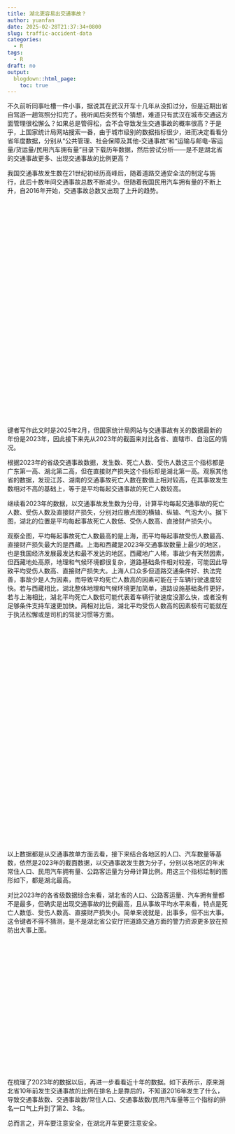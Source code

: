 ```yaml
---
title: 湖北更容易出交通事故？
author: yuanfan
date: 2025-02-28T21:37:34+0800
slug: traffic-accident-data
categories:
  - R
tags:
  - R
draft: no
output:
  blogdown::html_page:
    toc: true
---
```


<link href="{{< blogdown/postref >}}index_files/htmltools-fill/fill.css" rel="stylesheet" />
<script src="{{< blogdown/postref >}}index_files/htmlwidgets/htmlwidgets.js"></script>
<script src="{{< blogdown/postref >}}index_files/echarts4r/echarts-en.min.js"></script>
<script src="{{< blogdown/postref >}}index_files/echarts4r/ecStat.min.js"></script>
<script src="{{< blogdown/postref >}}index_files/echarts4r/dataTool.min.js"></script>
<script src="{{< blogdown/postref >}}index_files/echarts4r-binding/echarts4r.js"></script>
<link href="{{< blogdown/postref >}}index_files/htmltools-fill/fill.css" rel="stylesheet" />
<script src="{{< blogdown/postref >}}index_files/htmlwidgets/htmlwidgets.js"></script>
<link href="{{< blogdown/postref >}}index_files/datatables-css/datatables-crosstalk.css" rel="stylesheet" />
<script src="{{< blogdown/postref >}}index_files/datatables-binding/datatables.js"></script>
<script src="{{< blogdown/postref >}}index_files/jquery/jquery-3.6.0.min.js"></script>
<link href="{{< blogdown/postref >}}index_files/dt-core/css/jquery.dataTables.min.css" rel="stylesheet" />
<link href="{{< blogdown/postref >}}index_files/dt-core/css/jquery.dataTables.extra.css" rel="stylesheet" />
<script src="{{< blogdown/postref >}}index_files/dt-core/js/jquery.dataTables.min.js"></script>
<link href="{{< blogdown/postref >}}index_files/crosstalk/css/crosstalk.min.css" rel="stylesheet" />
<script src="{{< blogdown/postref >}}index_files/crosstalk/js/crosstalk.min.js"></script>
<link href="{{< blogdown/postref >}}index_files/htmltools-fill/fill.css" rel="stylesheet" />
<script src="{{< blogdown/postref >}}index_files/htmlwidgets/htmlwidgets.js"></script>
<script src="{{< blogdown/postref >}}index_files/echarts4r/echarts-en.min.js"></script>
<script src="{{< blogdown/postref >}}index_files/echarts4r/ecStat.min.js"></script>
<script src="{{< blogdown/postref >}}index_files/echarts4r/dataTool.min.js"></script>
<script src="{{< blogdown/postref >}}index_files/echarts4r-binding/echarts4r.js"></script>
<script src="{{< blogdown/postref >}}index_files/htmlwidgets/htmlwidgets.js"></script>
<script src="{{< blogdown/postref >}}index_files/echarts4r/echarts-en.min.js"></script>
<script src="{{< blogdown/postref >}}index_files/echarts4r/ecStat.min.js"></script>
<script src="{{< blogdown/postref >}}index_files/echarts4r/dataTool.min.js"></script>
<script src="{{< blogdown/postref >}}index_files/echarts4r-binding/echarts4r.js"></script>
<link href="{{< blogdown/postref >}}index_files/htmltools-fill/fill.css" rel="stylesheet" />
<script src="{{< blogdown/postref >}}index_files/htmlwidgets/htmlwidgets.js"></script>
<link href="{{< blogdown/postref >}}index_files/datatables-css/datatables-crosstalk.css" rel="stylesheet" />
<script src="{{< blogdown/postref >}}index_files/datatables-binding/datatables.js"></script>
<script src="{{< blogdown/postref >}}index_files/jquery/jquery-3.6.0.min.js"></script>
<link href="{{< blogdown/postref >}}index_files/dt-core/css/jquery.dataTables.min.css" rel="stylesheet" />
<link href="{{< blogdown/postref >}}index_files/dt-core/css/jquery.dataTables.extra.css" rel="stylesheet" />
<script src="{{< blogdown/postref >}}index_files/dt-core/js/jquery.dataTables.min.js"></script>
<link href="{{< blogdown/postref >}}index_files/crosstalk/css/crosstalk.min.css" rel="stylesheet" />
<script src="{{< blogdown/postref >}}index_files/crosstalk/js/crosstalk.min.js"></script>
<!--more-->

不久前听同事吐槽一件小事，据说其在武汉开车十几年从没扣过分，但是近期出省自驾游一趟驾照分扣完了。我听闻后突然有个猜想，难道只有武汉在城市交通这方面管理很松懈么？如果总是管得松，会不会导致发生交通事故的概率很高？于是乎，上国家统计局网站搜索一番，由于城市级别的数据指标很少，进而决定看看分省年度数据，分别从“公共管理、社会保障及其他-交通事故”和“运输与邮电-客运量/货运量/民用汽车拥有量”目录下载历年数据，然后尝试分析——是不是湖北省的交通事故更多、出现交通事故的比例更高？

我国交通事故发生数在21世纪初经历高峰后，随着道路交通安全法的制定与施行，此后十数年间交通事故总数不断减少。但随着我国民用汽车拥有量的不断上升，自2016年开始，交通事故总数又出现了上升的趋势。

<div class="echarts4r html-widget html-fill-item" id="htmlwidget-1" style="width:100%;height:500px;"></div>
<script type="application/json" data-for="htmlwidget-1">{"x":{"theme":"","tl":false,"draw":true,"renderer":"canvas","events":[],"buttons":[],"opts":{"yAxis":[{"show":true,"name":"事故数(起)","interval":400000,"axisLine":{"show":true},"splitLine":{"show":false}},{"type":"value","name":"汽车量(万辆)","interval":20000,"axisLine":{"show":true},"splitLine":{"show":false}}],"xAxis":[{"type":"category"}],"legend":{"data":["交通事故发生数总计(起)","民用汽车拥有量(万辆)"],"show":true,"type":"plain","top":"5%"},"series":[{"data":[{"value":[1990,250244]},{"value":[1991,264596]},{"value":[1992,228326]},{"value":[1993,240623]},{"value":[1994,253537]},{"value":[1995,271843]},{"value":[1996,287685]},{"value":[1997,304217]},{"value":[1998,346129]},{"value":[1999,412860]},{"value":[2000,616971]},{"value":[2001,754919]},{"value":[2002,773137]},{"value":[2003,667507]},{"value":[2004,517889]},{"value":[2005,450254]},{"value":[2006,378781]},{"value":[2007,327209]},{"value":[2008,265204]},{"value":[2009,238351]},{"value":[2010,219521]},{"value":[2011,210812]},{"value":[2012,204196]},{"value":[2013,198394]},{"value":[2014,196812]},{"value":[2015,187781]},{"value":[2016,212846]},{"value":[2017,203049]},{"value":[2018,244937]},{"value":[2019,247646]},{"value":[2020,244674]},{"value":[2021,273098]},{"value":[2022,256409]},{"value":[2023,254738]}],"yAxisIndex":0,"xAxisIndex":0,"name":"交通事故发生数总计(起)","type":"line","coordinateSystem":"cartesian2d","color":"red"},{"data":[{"value":[1990,551.36]},{"value":[1991,606.11]},{"value":[1992,691.74]},{"value":[1993,817.58]},{"value":[1994,941.95]},{"value":[1995,1040]},{"value":[1996,1100.08]},{"value":[1997,1219.09]},{"value":[1998,1319.3]},{"value":[1999,1452.94]},{"value":[2000,1608.91]},{"value":[2001,1802.04]},{"value":[2002,2053.17]},{"value":[2003,2382.93]},{"value":[2004,2693.71]},{"value":[2005,3159.66]},{"value":[2006,3697.35]},{"value":[2007,4358.36]},{"value":[2008,5099.61]},{"value":[2009,6280.61]},{"value":[2010,7801.83]},{"value":[2011,9356.32]},{"value":[2012,10933.09]},{"value":[2013,12670.14]},{"value":[2014,14598.11]},{"value":[2015,16284.45]},{"value":[2016,18574.54]},{"value":[2017,20906.67]},{"value":[2018,23231.23]},{"value":[2019,25376.38]},{"value":[2020,27340.92]},{"value":[2021,29418.59]},{"value":[2022,31184.44]},{"value":[2023,32911.55]}],"yAxisIndex":1,"xAxisIndex":0,"name":"民用汽车拥有量(万辆)","type":"line","coordinateSystem":"cartesian2d","color":"blue"}],"tooltip":{"trigger":"axis"},"title":[{"text":"1990-2023年全国（不含港澳台）交通事故数与汽车拥有量"}]},"dispose":true},"evals":[],"jsHooks":[]}</script>

键者写作此文时是2025年2月，但国家统计局网站与交通事故有关的数据最新的年份是2023年，因此接下来先从2023年的截面来对比各省、直辖市、自治区的情况。

根据2023年的省级交通事故数据，发生数、死亡人数、受伤人数这三个指标都是广东第一高、湖北第二高，但在直接财产损失这个指标却是湖北第一高。观察其他省的数据，发现江苏、湖南的交通事故死亡人数在数值上相对较高，在其事故发生数相对不高的基础上，等于是平均每起交通事故的死亡人数较高。

<div class="datatables html-widget html-fill-item" id="htmlwidget-2" style="width:100%;height:auto;"></div>
<script type="application/json" data-for="htmlwidget-2">{"x":{"filter":"none","vertical":false,"caption":"<caption style=\"caption-side: top; text-align: left; font-size: 20px; font-weight: bold;\">2023年省级交通事故数据<\/caption>","data":[["北京","天津","河北","山西","内蒙古","辽宁","吉林","黑龙江","上海","江苏","浙江","安徽","福建","江西","山东","河南","湖北","湖南","广东","广西","海南","重庆","四川","贵州","云南","西藏","陕西","甘肃","青海","宁夏","新疆"],[6472,6254,3871,7778,3692,4778,6745,3438,1169,9349,9690,9400,7983,3695,11589,20919,28492,7722,34353,15644,2994,4227,7113,13965,5533,785,5109,3791,1699,1450,5039],[1001,927,2181,2226,784,1805,1482,819,811,3645,2678,2356,1594,1474,3009,2652,4287,3270,7246,2677,604,936,2273,2655,1908,278,917,1307,463,447,1316],[5419,5907,2757,7430,3846,4149,7257,3684,560,7113,8223,9646,7652,3542,10569,23466,32508,6935,33056,17180,3186,4266,7325,14988,4625,983,5325,3990,1632,1359,5317],[3566.1,3199,2214.8,5154.4,2226.6,1761.7,1717.2,1736.6,464.4,4337.2,4585.1,3478.1,2415.7,6079.9,3955.6,9645.799999999999,13395.2,7541.6,9301.9,4863.2,1488,3878.3,7441.6,5093.3,1658.8,1347.9,2716.9,709.4,773.2,263.4,922.5]],"container":"<table class=\"display\">\n  <thead>\n    <tr>\n      <th>地区<\/th>\n      <th>发生数（起）<\/th>\n      <th>死亡人数（人）<\/th>\n      <th>受伤人数（人）<\/th>\n      <th>直接财产损失（万元）<\/th>\n    <\/tr>\n  <\/thead>\n<\/table>","options":{"dom":"t","pageLength":31,"order":[[1,"desc"]],"columnDefs":[{"className":"dt-right","targets":[1,2,3,4]},{"name":"地区","targets":0},{"name":"交通事故发生数总计起","targets":1},{"name":"交通事故死亡人数总计人","targets":2},{"name":"交通事故受伤人数总计人","targets":3},{"name":"交通事故直接财产损失总计万元","targets":4}],"autoWidth":false,"orderClasses":false,"lengthMenu":[10,25,31,50,100],"rowCallback":"function(row, data, displayNum, displayIndex, dataIndex) {\nvar value=data[1]; $(this.api().cell(row, 1).node()).css({'background':isNaN(parseFloat(value)) || value <= 308.000000 ? '' : 'linear-gradient(90.000000deg, transparent ' + Math.max(78929.000000 - value, 0)/78621.000000 * 100 + '%, #B50A2AFF ' + Math.max(78929.000000 - value, 0)/78621.000000 * 100 + '%)','background-size':'100% 90%','background-repeat':'no-repeat','background-position':'center'});\nvar value=data[2]; $(this.api().cell(row, 2).node()).css({'background':isNaN(parseFloat(value)) || value <= 124.000000 ? '' : 'linear-gradient(90.000000deg, transparent ' + Math.max(12035.000000 - value, 0)/11911.000000 * 100 + '%, #0E84B4FF ' + Math.max(12035.000000 - value, 0)/11911.000000 * 100 + '%)','background-size':'100% 90%','background-repeat':'no-repeat','background-position':'center'});\nvar value=data[3]; $(this.api().cell(row, 3).node()).css({'background':isNaN(parseFloat(value)) || value <= 200.000000 ? '' : 'linear-gradient(90.000000deg, transparent ' + Math.max(78562.000000 - value, 0)/78362.000000 * 100 + '%, #9E8356FF ' + Math.max(78562.000000 - value, 0)/78362.000000 * 100 + '%)','background-size':'100% 90%','background-repeat':'no-repeat','background-position':'center'});\nvar value=data[4]; $(this.api().cell(row, 4).node()).css({'background':isNaN(parseFloat(value)) || value <= 243.500000 ? '' : 'linear-gradient(90.000000deg, transparent ' + Math.max(54268.100000 - value, 0)/54024.600000 * 100 + '%, #7EBAC2FF ' + Math.max(54268.100000 - value, 0)/54024.600000 * 100 + '%)','background-size':'100% 90%','background-repeat':'no-repeat','background-position':'center'});\n}"},"selection":{"mode":"multiple","selected":null,"target":"row","selectable":null}},"evals":["options.rowCallback"],"jsHooks":[]}</script>

继续看2023年的数据，以交通事故发生数为分母，计算平均每起交通事故的死亡人数、受伤人数及直接财产损失，分别对应散点图的横轴、纵轴、气泡大小。据下图，湖北的位置是平均每起事故死亡人数低、受伤人数高、直接财产损失小。

观察全图，平均每起事故死亡人数最高的是上海，而平均每起事故受伤人数最高、直接财产损失最大的是西藏。上海和西藏是2023年交通事故数量上最少的地区，也是我国经济发展最发达和最不发达的地区。西藏地广人稀，事故少有天然因素，但西藏地处高原，地理和气候环境都很复杂，道路基础条件相对较差，可能因此导致平均受伤人数高、直接财产损失大。上海人口众多但道路交通条件好、执法完善，事故少是人为因素，而导致平均死亡人数高的因素可能在于车辆行驶速度较快。若与西藏相比，湖北整体地理和气候环境更加简单，道路设施基础条件更好，若与上海相比，湖北平均死亡人数低可能代表着车辆行驶速度没那么快，或者没有足够条件支持车速更加快。两相对比后，湖北平均受伤人数高的因素极有可能就在于执法松懈或是司机的驾驶习惯等方面。

<div class="echarts4r html-widget html-fill-item" id="htmlwidget-3" style="width:100%;height:500px;"></div>
<script type="application/json" data-for="htmlwidget-3">{"x":{"theme":"","tl":false,"draw":true,"renderer":"canvas","events":[],"buttons":[],"opts":{"yAxis":[{"show":true,"name":"平均每起事故受伤人数","nameLocation":"center","nameGap":30}],"xAxis":[{"type":"value","name":"平均每起事故死亡人数","nameLocation":"center","nameGap":30}],"legend":{"data":["value2"],"show":false,"type":"plain"},"series":[{"data":[{"value":[0.13,1.12,0.46,4.454545454545455],"name":"河南"},{"value":[0.15,0.84,0.55,5.564935064935066],"name":"北京"},{"value":[0.15,0.9399999999999999,0.51,5.071428571428572],"name":"天津"},{"value":[0.15,1.14,0.47,4.577922077922078],"name":"湖北"},{"value":[0.17,1.1,0.31,2.603896103896104],"name":"广西"},{"value":[0.18,1.04,0.53,5.318181818181818],"name":"陕西"},{"value":[0.19,1.07,0.36,3.220779220779221],"name":"贵州"},{"value":[0.2,0.96,0.3,2.48051948051948],"name":"福建"},{"value":[0.2,1.06,0.5,4.948051948051948],"name":"海南"},{"value":[0.21,1.04,0.6,6.181818181818182],"name":"内蒙古"},{"value":[0.21,0.96,0.27,2.11038961038961],"name":"广东"},{"value":[0.22,1.08,0.25,1.863636363636364],"name":"吉林"},{"value":[0.22,1.01,0.92,10.12987012987013],"name":"重庆"},{"value":[0.24,1.07,0.51,5.071428571428572],"name":"黑龙江"},{"value":[0.25,1.03,0.37,3.344155844155844],"name":"安徽"},{"value":[0.26,0.91,0.34,2.974025974025975],"name":"山东"},{"value":[0.26,1.06,0.18,1],"name":"新疆"},{"value":[0.27,0.96,0.46,4.454545454545455],"name":"青海"},{"value":[0.28,0.85,0.47,4.577922077922078],"name":"浙江"},{"value":[0.29,0.96,0.66,6.922077922077922],"name":"山西"},{"value":[0.31,0.9399999999999999,0.18,1],"name":"宁夏"},{"value":[0.32,1.03,1.05,11.73376623376623],"name":"四川"},{"value":[0.34,0.84,0.3,2.48051948051948],"name":"云南"},{"value":[0.34,1.05,0.19,1.123376623376624],"name":"甘肃"},{"value":[0.35,1.25,1.72,20],"name":"西藏"},{"value":[0.38,0.87,0.37,3.344155844155844],"name":"辽宁"},{"value":[0.39,0.76,0.46,4.454545454545455],"name":"江苏"},{"value":[0.4,0.96,1.65,19.13636363636364],"name":"江西"},{"value":[0.42,0.9,0.98,10.87012987012987],"name":"湖南"},{"value":[0.5600000000000001,0.71,0.57,5.811688311688311],"name":"河北"},{"value":[0.6899999999999999,0.48,0.4,3.714285714285715],"name":"上海"},{"value":[null,null,null,null],"name":"北京"},{"value":[null,null,null,null],"name":"天津"},{"value":[null,null,null,null],"name":"河北"},{"value":[null,null,null,null],"name":"山西"},{"value":[null,null,null,null],"name":"内蒙古"},{"value":[null,null,null,null],"name":"辽宁"},{"value":[null,null,null,null],"name":"吉林"},{"value":[null,null,null,null],"name":"黑龙江"},{"value":[null,null,null,null],"name":"上海"},{"value":[null,null,null,null],"name":"江苏"},{"value":[null,null,null,null],"name":"浙江"},{"value":[null,null,null,null],"name":"安徽"},{"value":[null,null,null,null],"name":"福建"},{"value":[null,null,null,null],"name":"江西"},{"value":[null,null,null,null],"name":"山东"},{"value":[null,null,null,null],"name":"河南"},{"value":[null,null,null,null],"name":"湖北"},{"value":[null,null,null,null],"name":"湖南"},{"value":[null,null,null,null],"name":"广东"},{"value":[null,null,null,null],"name":"广西"},{"value":[null,null,null,null],"name":"海南"},{"value":[null,null,null,null],"name":"重庆"},{"value":[null,null,null,null],"name":"四川"},{"value":[null,null,null,null],"name":"贵州"},{"value":[null,null,null,null],"name":"云南"},{"value":[null,null,null,null],"name":"西藏"},{"value":[null,null,null,null],"name":"陕西"},{"value":[null,null,null,null],"name":"甘肃"},{"value":[null,null,null,null],"name":"青海"},{"value":[null,null,null,null],"name":"宁夏"},{"value":[null,null,null,null],"name":"新疆"},{"value":[null,null,null,null],"name":"北京"},{"value":[null,null,null,null],"name":"天津"},{"value":[null,null,null,null],"name":"河北"},{"value":[null,null,null,null],"name":"山西"},{"value":[null,null,null,null],"name":"内蒙古"},{"value":[null,null,null,null],"name":"辽宁"},{"value":[null,null,null,null],"name":"吉林"},{"value":[null,null,null,null],"name":"黑龙江"},{"value":[null,null,null,null],"name":"上海"},{"value":[null,null,null,null],"name":"江苏"},{"value":[null,null,null,null],"name":"浙江"},{"value":[null,null,null,null],"name":"安徽"},{"value":[null,null,null,null],"name":"福建"},{"value":[null,null,null,null],"name":"江西"},{"value":[null,null,null,null],"name":"山东"},{"value":[null,null,null,null],"name":"河南"},{"value":[null,null,null,null],"name":"湖北"},{"value":[null,null,null,null],"name":"湖南"},{"value":[null,null,null,null],"name":"广东"},{"value":[null,null,null,null],"name":"广西"},{"value":[null,null,null,null],"name":"海南"},{"value":[null,null,null,null],"name":"重庆"},{"value":[null,null,null,null],"name":"四川"},{"value":[null,null,null,null],"name":"贵州"},{"value":[null,null,null,null],"name":"云南"},{"value":[null,null,null,null],"name":"西藏"},{"value":[null,null,null,null],"name":"陕西"},{"value":[null,null,null,null],"name":"甘肃"},{"value":[null,null,null,null],"name":"青海"},{"value":[null,null,null,null],"name":"宁夏"},{"value":[null,null,null,null],"name":"新疆"},{"value":[null,null,null,null],"name":"北京"},{"value":[null,null,null,null],"name":"天津"},{"value":[null,null,null,null],"name":"河北"},{"value":[null,null,null,null],"name":"山西"},{"value":[null,null,null,null],"name":"内蒙古"},{"value":[null,null,null,null],"name":"辽宁"},{"value":[null,null,null,null],"name":"吉林"},{"value":[null,null,null,null],"name":"黑龙江"},{"value":[null,null,null,null],"name":"上海"},{"value":[null,null,null,null],"name":"江苏"},{"value":[null,null,null,null],"name":"浙江"},{"value":[null,null,null,null],"name":"安徽"},{"value":[null,null,null,null],"name":"福建"},{"value":[null,null,null,null],"name":"江西"},{"value":[null,null,null,null],"name":"山东"},{"value":[null,null,null,null],"name":"河南"},{"value":[null,null,null,null],"name":"湖北"},{"value":[null,null,null,null],"name":"湖南"},{"value":[null,null,null,null],"name":"广东"},{"value":[null,null,null,null],"name":"广西"},{"value":[null,null,null,null],"name":"海南"},{"value":[null,null,null,null],"name":"重庆"},{"value":[null,null,null,null],"name":"四川"},{"value":[null,null,null,null],"name":"贵州"},{"value":[null,null,null,null],"name":"云南"},{"value":[null,null,null,null],"name":"西藏"},{"value":[null,null,null,null],"name":"陕西"},{"value":[null,null,null,null],"name":"甘肃"},{"value":[null,null,null,null],"name":"青海"},{"value":[null,null,null,null],"name":"宁夏"},{"value":[null,null,null,null],"name":"新疆"},{"value":[null,null,null,null],"name":"北京"},{"value":[null,null,null,null],"name":"天津"},{"value":[null,null,null,null],"name":"河北"},{"value":[null,null,null,null],"name":"山西"},{"value":[null,null,null,null],"name":"内蒙古"},{"value":[null,null,null,null],"name":"辽宁"},{"value":[null,null,null,null],"name":"吉林"},{"value":[null,null,null,null],"name":"黑龙江"},{"value":[null,null,null,null],"name":"上海"},{"value":[null,null,null,null],"name":"江苏"},{"value":[null,null,null,null],"name":"浙江"},{"value":[null,null,null,null],"name":"安徽"},{"value":[null,null,null,null],"name":"福建"},{"value":[null,null,null,null],"name":"江西"},{"value":[null,null,null,null],"name":"山东"},{"value":[null,null,null,null],"name":"河南"},{"value":[null,null,null,null],"name":"湖北"},{"value":[null,null,null,null],"name":"湖南"},{"value":[null,null,null,null],"name":"广东"},{"value":[null,null,null,null],"name":"广西"},{"value":[null,null,null,null],"name":"海南"},{"value":[null,null,null,null],"name":"重庆"},{"value":[null,null,null,null],"name":"四川"},{"value":[null,null,null,null],"name":"贵州"},{"value":[null,null,null,null],"name":"云南"},{"value":[null,null,null,null],"name":"西藏"},{"value":[null,null,null,null],"name":"陕西"},{"value":[null,null,null,null],"name":"甘肃"},{"value":[null,null,null,null],"name":"青海"},{"value":[null,null,null,null],"name":"宁夏"},{"value":[null,null,null,null],"name":"新疆"},{"value":[null,null,null,null],"name":"北京"},{"value":[null,null,null,null],"name":"天津"},{"value":[null,null,null,null],"name":"河北"},{"value":[null,null,null,null],"name":"山西"},{"value":[null,null,null,null],"name":"内蒙古"},{"value":[null,null,null,null],"name":"辽宁"},{"value":[null,null,null,null],"name":"吉林"},{"value":[null,null,null,null],"name":"黑龙江"},{"value":[null,null,null,null],"name":"上海"},{"value":[null,null,null,null],"name":"江苏"},{"value":[null,null,null,null],"name":"浙江"},{"value":[null,null,null,null],"name":"安徽"},{"value":[null,null,null,null],"name":"福建"},{"value":[null,null,null,null],"name":"江西"},{"value":[null,null,null,null],"name":"山东"},{"value":[null,null,null,null],"name":"河南"},{"value":[null,null,null,null],"name":"湖北"},{"value":[null,null,null,null],"name":"湖南"},{"value":[null,null,null,null],"name":"广东"},{"value":[null,null,null,null],"name":"广西"},{"value":[null,null,null,null],"name":"海南"},{"value":[null,null,null,null],"name":"重庆"},{"value":[null,null,null,null],"name":"四川"},{"value":[null,null,null,null],"name":"贵州"},{"value":[null,null,null,null],"name":"云南"},{"value":[null,null,null,null],"name":"西藏"},{"value":[null,null,null,null],"name":"陕西"},{"value":[null,null,null,null],"name":"甘肃"},{"value":[null,null,null,null],"name":"青海"},{"value":[null,null,null,null],"name":"宁夏"},{"value":[null,null,null,null],"name":"新疆"},{"value":[null,null,null,null],"name":"北京"},{"value":[null,null,null,null],"name":"天津"},{"value":[null,null,null,null],"name":"河北"},{"value":[null,null,null,null],"name":"山西"},{"value":[null,null,null,null],"name":"内蒙古"},{"value":[null,null,null,null],"name":"辽宁"},{"value":[null,null,null,null],"name":"吉林"},{"value":[null,null,null,null],"name":"黑龙江"},{"value":[null,null,null,null],"name":"上海"},{"value":[null,null,null,null],"name":"江苏"},{"value":[null,null,null,null],"name":"浙江"},{"value":[null,null,null,null],"name":"安徽"},{"value":[null,null,null,null],"name":"福建"},{"value":[null,null,null,null],"name":"江西"},{"value":[null,null,null,null],"name":"山东"},{"value":[null,null,null,null],"name":"河南"},{"value":[null,null,null,null],"name":"湖北"},{"value":[null,null,null,null],"name":"湖南"},{"value":[null,null,null,null],"name":"广东"},{"value":[null,null,null,null],"name":"广西"},{"value":[null,null,null,null],"name":"海南"},{"value":[null,null,null,null],"name":"重庆"},{"value":[null,null,null,null],"name":"四川"},{"value":[null,null,null,null],"name":"贵州"},{"value":[null,null,null,null],"name":"云南"},{"value":[null,null,null,null],"name":"西藏"},{"value":[null,null,null,null],"name":"陕西"},{"value":[null,null,null,null],"name":"甘肃"},{"value":[null,null,null,null],"name":"青海"},{"value":[null,null,null,null],"name":"宁夏"},{"value":[null,null,null,null],"name":"新疆"},{"value":[null,null,null,null],"name":"北京"},{"value":[null,null,null,null],"name":"天津"},{"value":[null,null,null,null],"name":"河北"},{"value":[null,null,null,null],"name":"山西"},{"value":[null,null,null,null],"name":"内蒙古"},{"value":[null,null,null,null],"name":"辽宁"},{"value":[null,null,null,null],"name":"吉林"},{"value":[null,null,null,null],"name":"黑龙江"},{"value":[null,null,null,null],"name":"上海"},{"value":[null,null,null,null],"name":"江苏"},{"value":[null,null,null,null],"name":"浙江"},{"value":[null,null,null,null],"name":"安徽"},{"value":[null,null,null,null],"name":"福建"},{"value":[null,null,null,null],"name":"江西"},{"value":[null,null,null,null],"name":"山东"},{"value":[null,null,null,null],"name":"河南"},{"value":[null,null,null,null],"name":"湖北"},{"value":[null,null,null,null],"name":"湖南"},{"value":[null,null,null,null],"name":"广东"},{"value":[null,null,null,null],"name":"广西"},{"value":[null,null,null,null],"name":"海南"},{"value":[null,null,null,null],"name":"重庆"},{"value":[null,null,null,null],"name":"四川"},{"value":[null,null,null,null],"name":"贵州"},{"value":[null,null,null,null],"name":"云南"},{"value":[null,null,null,null],"name":"西藏"},{"value":[null,null,null,null],"name":"陕西"},{"value":[null,null,null,null],"name":"甘肃"},{"value":[null,null,null,null],"name":"青海"},{"value":[null,null,null,null],"name":"宁夏"},{"value":[null,null,null,null],"name":"新疆"},{"value":[null,null,null,null],"name":"北京"},{"value":[null,null,null,null],"name":"天津"},{"value":[null,null,null,null],"name":"河北"},{"value":[null,null,null,null],"name":"山西"},{"value":[null,null,null,null],"name":"内蒙古"},{"value":[null,null,null,null],"name":"辽宁"},{"value":[null,null,null,null],"name":"吉林"},{"value":[null,null,null,null],"name":"黑龙江"},{"value":[null,null,null,null],"name":"上海"},{"value":[null,null,null,null],"name":"江苏"},{"value":[null,null,null,null],"name":"浙江"},{"value":[null,null,null,null],"name":"安徽"},{"value":[null,null,null,null],"name":"福建"},{"value":[null,null,null,null],"name":"江西"},{"value":[null,null,null,null],"name":"山东"},{"value":[null,null,null,null],"name":"河南"},{"value":[null,null,null,null],"name":"湖北"},{"value":[null,null,null,null],"name":"湖南"},{"value":[null,null,null,null],"name":"广东"},{"value":[null,null,null,null],"name":"广西"},{"value":[null,null,null,null],"name":"海南"},{"value":[null,null,null,null],"name":"重庆"},{"value":[null,null,null,null],"name":"四川"},{"value":[null,null,null,null],"name":"贵州"},{"value":[null,null,null,null],"name":"云南"},{"value":[null,null,null,null],"name":"西藏"},{"value":[null,null,null,null],"name":"陕西"},{"value":[null,null,null,null],"name":"甘肃"},{"value":[null,null,null,null],"name":"青海"},{"value":[null,null,null,null],"name":"宁夏"},{"value":[null,null,null,null],"name":"新疆"},{"value":[null,null,null,null],"name":"北京"},{"value":[null,null,null,null],"name":"天津"},{"value":[null,null,null,null],"name":"河北"},{"value":[null,null,null,null],"name":"山西"},{"value":[null,null,null,null],"name":"内蒙古"},{"value":[null,null,null,null],"name":"辽宁"},{"value":[null,null,null,null],"name":"吉林"},{"value":[null,null,null,null],"name":"黑龙江"},{"value":[null,null,null,null],"name":"上海"},{"value":[null,null,null,null],"name":"江苏"},{"value":[null,null,null,null],"name":"浙江"},{"value":[null,null,null,null],"name":"安徽"},{"value":[null,null,null,null],"name":"福建"},{"value":[null,null,null,null],"name":"江西"},{"value":[null,null,null,null],"name":"山东"},{"value":[null,null,null,null],"name":"河南"},{"value":[null,null,null,null],"name":"湖北"},{"value":[null,null,null,null],"name":"湖南"},{"value":[null,null,null,null],"name":"广东"},{"value":[null,null,null,null],"name":"广西"},{"value":[null,null,null,null],"name":"海南"},{"value":[null,null,null,null],"name":"重庆"},{"value":[null,null,null,null],"name":"四川"},{"value":[null,null,null,null],"name":"贵州"},{"value":[null,null,null,null],"name":"云南"},{"value":[null,null,null,null],"name":"西藏"},{"value":[null,null,null,null],"name":"陕西"},{"value":[null,null,null,null],"name":"甘肃"},{"value":[null,null,null,null],"name":"青海"},{"value":[null,null,null,null],"name":"宁夏"},{"value":[null,null,null,null],"name":"新疆"},{"value":[null,null,null,null],"name":"北京"},{"value":[null,null,null,null],"name":"天津"},{"value":[null,null,null,null],"name":"河北"},{"value":[null,null,null,null],"name":"山西"},{"value":[null,null,null,null],"name":"内蒙古"},{"value":[null,null,null,null],"name":"辽宁"},{"value":[null,null,null,null],"name":"吉林"},{"value":[null,null,null,null],"name":"黑龙江"},{"value":[null,null,null,null],"name":"上海"},{"value":[null,null,null,null],"name":"江苏"},{"value":[null,null,null,null],"name":"浙江"},{"value":[null,null,null,null],"name":"安徽"},{"value":[null,null,null,null],"name":"福建"},{"value":[null,null,null,null],"name":"江西"},{"value":[null,null,null,null],"name":"山东"},{"value":[null,null,null,null],"name":"河南"},{"value":[null,null,null,null],"name":"湖北"},{"value":[null,null,null,null],"name":"湖南"},{"value":[null,null,null,null],"name":"广东"},{"value":[null,null,null,null],"name":"广西"},{"value":[null,null,null,null],"name":"海南"},{"value":[null,null,null,null],"name":"重庆"},{"value":[null,null,null,null],"name":"四川"},{"value":[null,null,null,null],"name":"贵州"},{"value":[null,null,null,null],"name":"云南"},{"value":[null,null,null,null],"name":"西藏"},{"value":[null,null,null,null],"name":"陕西"},{"value":[null,null,null,null],"name":"甘肃"},{"value":[null,null,null,null],"name":"青海"},{"value":[null,null,null,null],"name":"宁夏"},{"value":[null,null,null,null],"name":"新疆"},{"value":[null,null,null,null],"name":"北京"},{"value":[null,null,null,null],"name":"天津"},{"value":[null,null,null,null],"name":"河北"},{"value":[null,null,null,null],"name":"山西"},{"value":[null,null,null,null],"name":"内蒙古"},{"value":[null,null,null,null],"name":"辽宁"},{"value":[null,null,null,null],"name":"吉林"},{"value":[null,null,null,null],"name":"黑龙江"},{"value":[null,null,null,null],"name":"上海"},{"value":[null,null,null,null],"name":"江苏"},{"value":[null,null,null,null],"name":"浙江"},{"value":[null,null,null,null],"name":"安徽"},{"value":[null,null,null,null],"name":"福建"},{"value":[null,null,null,null],"name":"江西"},{"value":[null,null,null,null],"name":"山东"},{"value":[null,null,null,null],"name":"河南"},{"value":[null,null,null,null],"name":"湖北"},{"value":[null,null,null,null],"name":"湖南"},{"value":[null,null,null,null],"name":"广东"},{"value":[null,null,null,null],"name":"广西"},{"value":[null,null,null,null],"name":"海南"},{"value":[null,null,null,null],"name":"重庆"},{"value":[null,null,null,null],"name":"四川"},{"value":[null,null,null,null],"name":"贵州"},{"value":[null,null,null,null],"name":"云南"},{"value":[null,null,null,null],"name":"西藏"},{"value":[null,null,null,null],"name":"陕西"},{"value":[null,null,null,null],"name":"甘肃"},{"value":[null,null,null,null],"name":"青海"},{"value":[null,null,null,null],"name":"宁夏"},{"value":[null,null,null,null],"name":"新疆"},{"value":[null,null,null,null],"name":"北京"},{"value":[null,null,null,null],"name":"天津"},{"value":[null,null,null,null],"name":"河北"},{"value":[null,null,null,null],"name":"山西"},{"value":[null,null,null,null],"name":"内蒙古"},{"value":[null,null,null,null],"name":"辽宁"},{"value":[null,null,null,null],"name":"吉林"},{"value":[null,null,null,null],"name":"黑龙江"},{"value":[null,null,null,null],"name":"上海"},{"value":[null,null,null,null],"name":"江苏"},{"value":[null,null,null,null],"name":"浙江"},{"value":[null,null,null,null],"name":"安徽"},{"value":[null,null,null,null],"name":"福建"},{"value":[null,null,null,null],"name":"江西"},{"value":[null,null,null,null],"name":"山东"},{"value":[null,null,null,null],"name":"河南"},{"value":[null,null,null,null],"name":"湖北"},{"value":[null,null,null,null],"name":"湖南"},{"value":[null,null,null,null],"name":"广东"},{"value":[null,null,null,null],"name":"广西"},{"value":[null,null,null,null],"name":"海南"},{"value":[null,null,null,null],"name":"重庆"},{"value":[null,null,null,null],"name":"四川"},{"value":[null,null,null,null],"name":"贵州"},{"value":[null,null,null,null],"name":"云南"},{"value":[null,null,null,null],"name":"西藏"},{"value":[null,null,null,null],"name":"陕西"},{"value":[null,null,null,null],"name":"甘肃"},{"value":[null,null,null,null],"name":"青海"},{"value":[null,null,null,null],"name":"宁夏"},{"value":[null,null,null,null],"name":"新疆"},{"value":[null,null,null,null],"name":"北京"},{"value":[null,null,null,null],"name":"天津"},{"value":[null,null,null,null],"name":"河北"},{"value":[null,null,null,null],"name":"山西"},{"value":[null,null,null,null],"name":"内蒙古"},{"value":[null,null,null,null],"name":"辽宁"},{"value":[null,null,null,null],"name":"吉林"},{"value":[null,null,null,null],"name":"黑龙江"},{"value":[null,null,null,null],"name":"上海"},{"value":[null,null,null,null],"name":"江苏"},{"value":[null,null,null,null],"name":"浙江"},{"value":[null,null,null,null],"name":"安徽"},{"value":[null,null,null,null],"name":"福建"},{"value":[null,null,null,null],"name":"江西"},{"value":[null,null,null,null],"name":"山东"},{"value":[null,null,null,null],"name":"河南"},{"value":[null,null,null,null],"name":"湖北"},{"value":[null,null,null,null],"name":"湖南"},{"value":[null,null,null,null],"name":"广东"},{"value":[null,null,null,null],"name":"广西"},{"value":[null,null,null,null],"name":"海南"},{"value":[null,null,null,null],"name":"重庆"},{"value":[null,null,null,null],"name":"四川"},{"value":[null,null,null,null],"name":"贵州"},{"value":[null,null,null,null],"name":"云南"},{"value":[null,null,null,null],"name":"西藏"},{"value":[null,null,null,null],"name":"陕西"},{"value":[null,null,null,null],"name":"甘肃"},{"value":[null,null,null,null],"name":"青海"},{"value":[null,null,null,null],"name":"宁夏"},{"value":[null,null,null,null],"name":"新疆"},{"value":[null,null,null,null],"name":"北京"},{"value":[null,null,null,null],"name":"天津"},{"value":[null,null,null,null],"name":"河北"},{"value":[null,null,null,null],"name":"山西"},{"value":[null,null,null,null],"name":"内蒙古"},{"value":[null,null,null,null],"name":"辽宁"},{"value":[null,null,null,null],"name":"吉林"},{"value":[null,null,null,null],"name":"黑龙江"},{"value":[null,null,null,null],"name":"上海"},{"value":[null,null,null,null],"name":"江苏"},{"value":[null,null,null,null],"name":"浙江"},{"value":[null,null,null,null],"name":"安徽"},{"value":[null,null,null,null],"name":"福建"},{"value":[null,null,null,null],"name":"江西"},{"value":[null,null,null,null],"name":"山东"},{"value":[null,null,null,null],"name":"河南"},{"value":[null,null,null,null],"name":"湖北"},{"value":[null,null,null,null],"name":"湖南"},{"value":[null,null,null,null],"name":"广东"},{"value":[null,null,null,null],"name":"广西"},{"value":[null,null,null,null],"name":"海南"},{"value":[null,null,null,null],"name":"重庆"},{"value":[null,null,null,null],"name":"四川"},{"value":[null,null,null,null],"name":"贵州"},{"value":[null,null,null,null],"name":"云南"},{"value":[null,null,null,null],"name":"西藏"},{"value":[null,null,null,null],"name":"陕西"},{"value":[null,null,null,null],"name":"甘肃"},{"value":[null,null,null,null],"name":"青海"},{"value":[null,null,null,null],"name":"宁夏"},{"value":[null,null,null,null],"name":"新疆"},{"value":[null,null,null,null],"name":"北京"},{"value":[null,null,null,null],"name":"天津"},{"value":[null,null,null,null],"name":"河北"},{"value":[null,null,null,null],"name":"山西"},{"value":[null,null,null,null],"name":"内蒙古"},{"value":[null,null,null,null],"name":"辽宁"},{"value":[null,null,null,null],"name":"吉林"},{"value":[null,null,null,null],"name":"黑龙江"},{"value":[null,null,null,null],"name":"上海"},{"value":[null,null,null,null],"name":"江苏"},{"value":[null,null,null,null],"name":"浙江"},{"value":[null,null,null,null],"name":"安徽"},{"value":[null,null,null,null],"name":"福建"},{"value":[null,null,null,null],"name":"江西"},{"value":[null,null,null,null],"name":"山东"},{"value":[null,null,null,null],"name":"河南"},{"value":[null,null,null,null],"name":"湖北"},{"value":[null,null,null,null],"name":"湖南"},{"value":[null,null,null,null],"name":"广东"},{"value":[null,null,null,null],"name":"广西"},{"value":[null,null,null,null],"name":"海南"},{"value":[null,null,null,null],"name":"重庆"},{"value":[null,null,null,null],"name":"四川"},{"value":[null,null,null,null],"name":"贵州"},{"value":[null,null,null,null],"name":"云南"},{"value":[null,null,null,null],"name":"西藏"},{"value":[null,null,null,null],"name":"陕西"},{"value":[null,null,null,null],"name":"甘肃"},{"value":[null,null,null,null],"name":"青海"},{"value":[null,null,null,null],"name":"宁夏"},{"value":[null,null,null,null],"name":"新疆"},{"value":[null,null,null,null],"name":"北京"},{"value":[null,null,null,null],"name":"天津"},{"value":[null,null,null,null],"name":"河北"},{"value":[null,null,null,null],"name":"山西"},{"value":[null,null,null,null],"name":"内蒙古"},{"value":[null,null,null,null],"name":"辽宁"},{"value":[null,null,null,null],"name":"吉林"},{"value":[null,null,null,null],"name":"黑龙江"},{"value":[null,null,null,null],"name":"上海"},{"value":[null,null,null,null],"name":"江苏"},{"value":[null,null,null,null],"name":"浙江"},{"value":[null,null,null,null],"name":"安徽"},{"value":[null,null,null,null],"name":"福建"},{"value":[null,null,null,null],"name":"江西"},{"value":[null,null,null,null],"name":"山东"},{"value":[null,null,null,null],"name":"河南"},{"value":[null,null,null,null],"name":"湖北"},{"value":[null,null,null,null],"name":"湖南"},{"value":[null,null,null,null],"name":"广东"},{"value":[null,null,null,null],"name":"广西"},{"value":[null,null,null,null],"name":"海南"},{"value":[null,null,null,null],"name":"重庆"},{"value":[null,null,null,null],"name":"四川"},{"value":[null,null,null,null],"name":"贵州"},{"value":[null,null,null,null],"name":"云南"},{"value":[null,null,null,null],"name":"西藏"},{"value":[null,null,null,null],"name":"陕西"},{"value":[null,null,null,null],"name":"甘肃"},{"value":[null,null,null,null],"name":"青海"},{"value":[null,null,null,null],"name":"宁夏"},{"value":[null,null,null,null],"name":"新疆"},{"value":[null,null,null,null],"name":"北京"},{"value":[null,null,null,null],"name":"天津"},{"value":[null,null,null,null],"name":"河北"},{"value":[null,null,null,null],"name":"山西"},{"value":[null,null,null,null],"name":"内蒙古"},{"value":[null,null,null,null],"name":"辽宁"},{"value":[null,null,null,null],"name":"吉林"},{"value":[null,null,null,null],"name":"黑龙江"},{"value":[null,null,null,null],"name":"上海"},{"value":[null,null,null,null],"name":"江苏"},{"value":[null,null,null,null],"name":"浙江"},{"value":[null,null,null,null],"name":"安徽"},{"value":[null,null,null,null],"name":"福建"},{"value":[null,null,null,null],"name":"江西"},{"value":[null,null,null,null],"name":"山东"},{"value":[null,null,null,null],"name":"河南"},{"value":[null,null,null,null],"name":"湖北"},{"value":[null,null,null,null],"name":"湖南"},{"value":[null,null,null,null],"name":"广东"},{"value":[null,null,null,null],"name":"广西"},{"value":[null,null,null,null],"name":"海南"},{"value":[null,null,null,null],"name":"重庆"},{"value":[null,null,null,null],"name":"四川"},{"value":[null,null,null,null],"name":"贵州"},{"value":[null,null,null,null],"name":"云南"},{"value":[null,null,null,null],"name":"西藏"},{"value":[null,null,null,null],"name":"陕西"},{"value":[null,null,null,null],"name":"甘肃"},{"value":[null,null,null,null],"name":"青海"},{"value":[null,null,null,null],"name":"宁夏"},{"value":[null,null,null,null],"name":"新疆"},{"value":[null,null,null,null],"name":"北京"},{"value":[null,null,null,null],"name":"天津"},{"value":[null,null,null,null],"name":"河北"},{"value":[null,null,null,null],"name":"山西"},{"value":[null,null,null,null],"name":"内蒙古"},{"value":[null,null,null,null],"name":"辽宁"},{"value":[null,null,null,null],"name":"吉林"},{"value":[null,null,null,null],"name":"黑龙江"},{"value":[null,null,null,null],"name":"上海"},{"value":[null,null,null,null],"name":"江苏"},{"value":[null,null,null,null],"name":"浙江"},{"value":[null,null,null,null],"name":"安徽"},{"value":[null,null,null,null],"name":"福建"},{"value":[null,null,null,null],"name":"江西"},{"value":[null,null,null,null],"name":"山东"},{"value":[null,null,null,null],"name":"河南"},{"value":[null,null,null,null],"name":"湖北"},{"value":[null,null,null,null],"name":"湖南"},{"value":[null,null,null,null],"name":"广东"},{"value":[null,null,null,null],"name":"广西"},{"value":[null,null,null,null],"name":"海南"},{"value":[null,null,null,null],"name":"重庆"},{"value":[null,null,null,null],"name":"四川"},{"value":[null,null,null,null],"name":"贵州"},{"value":[null,null,null,null],"name":"云南"},{"value":[null,null,null,null],"name":"西藏"},{"value":[null,null,null,null],"name":"陕西"},{"value":[null,null,null,null],"name":"甘肃"},{"value":[null,null,null,null],"name":"青海"},{"value":[null,null,null,null],"name":"宁夏"},{"value":[null,null,null,null],"name":"新疆"},{"value":[null,null,null,null],"name":"北京"},{"value":[null,null,null,null],"name":"天津"},{"value":[null,null,null,null],"name":"河北"},{"value":[null,null,null,null],"name":"山西"},{"value":[null,null,null,null],"name":"内蒙古"},{"value":[null,null,null,null],"name":"辽宁"},{"value":[null,null,null,null],"name":"吉林"},{"value":[null,null,null,null],"name":"黑龙江"},{"value":[null,null,null,null],"name":"上海"},{"value":[null,null,null,null],"name":"江苏"},{"value":[null,null,null,null],"name":"浙江"},{"value":[null,null,null,null],"name":"安徽"},{"value":[null,null,null,null],"name":"福建"},{"value":[null,null,null,null],"name":"江西"},{"value":[null,null,null,null],"name":"山东"},{"value":[null,null,null,null],"name":"河南"},{"value":[null,null,null,null],"name":"湖北"},{"value":[null,null,null,null],"name":"湖南"},{"value":[null,null,null,null],"name":"广东"},{"value":[null,null,null,null],"name":"广西"},{"value":[null,null,null,null],"name":"海南"},{"value":[null,null,null,null],"name":"重庆"},{"value":[null,null,null,null],"name":"四川"},{"value":[null,null,null,null],"name":"贵州"},{"value":[null,null,null,null],"name":"云南"},{"value":[null,null,null,null],"name":"西藏"},{"value":[null,null,null,null],"name":"陕西"},{"value":[null,null,null,null],"name":"甘肃"},{"value":[null,null,null,null],"name":"青海"},{"value":[null,null,null,null],"name":"宁夏"},{"value":[null,null,null,null],"name":"新疆"},{"value":[null,null,null,null],"name":"北京"},{"value":[null,null,null,null],"name":"天津"},{"value":[null,null,null,null],"name":"河北"},{"value":[null,null,null,null],"name":"山西"},{"value":[null,null,null,null],"name":"内蒙古"},{"value":[null,null,null,null],"name":"辽宁"},{"value":[null,null,null,null],"name":"吉林"},{"value":[null,null,null,null],"name":"黑龙江"},{"value":[null,null,null,null],"name":"上海"},{"value":[null,null,null,null],"name":"江苏"},{"value":[null,null,null,null],"name":"浙江"},{"value":[null,null,null,null],"name":"安徽"},{"value":[null,null,null,null],"name":"福建"},{"value":[null,null,null,null],"name":"江西"},{"value":[null,null,null,null],"name":"山东"},{"value":[null,null,null,null],"name":"河南"},{"value":[null,null,null,null],"name":"湖北"},{"value":[null,null,null,null],"name":"湖南"},{"value":[null,null,null,null],"name":"广东"},{"value":[null,null,null,null],"name":"广西"},{"value":[null,null,null,null],"name":"海南"},{"value":[null,null,null,null],"name":"重庆"},{"value":[null,null,null,null],"name":"四川"},{"value":[null,null,null,null],"name":"贵州"},{"value":[null,null,null,null],"name":"云南"},{"value":[null,null,null,null],"name":"西藏"},{"value":[null,null,null,null],"name":"陕西"},{"value":[null,null,null,null],"name":"甘肃"},{"value":[null,null,null,null],"name":"青海"},{"value":[null,null,null,null],"name":"宁夏"},{"value":[null,null,null,null],"name":"新疆"},{"value":[null,null,null,null],"name":"北京"},{"value":[null,null,null,null],"name":"天津"},{"value":[null,null,null,null],"name":"河北"},{"value":[null,null,null,null],"name":"山西"},{"value":[null,null,null,null],"name":"内蒙古"},{"value":[null,null,null,null],"name":"辽宁"},{"value":[null,null,null,null],"name":"吉林"},{"value":[null,null,null,null],"name":"黑龙江"},{"value":[null,null,null,null],"name":"上海"},{"value":[null,null,null,null],"name":"江苏"},{"value":[null,null,null,null],"name":"浙江"},{"value":[null,null,null,null],"name":"安徽"},{"value":[null,null,null,null],"name":"福建"},{"value":[null,null,null,null],"name":"江西"},{"value":[null,null,null,null],"name":"山东"},{"value":[null,null,null,null],"name":"河南"},{"value":[null,null,null,null],"name":"湖北"},{"value":[null,null,null,null],"name":"湖南"},{"value":[null,null,null,null],"name":"广东"},{"value":[null,null,null,null],"name":"广西"},{"value":[null,null,null,null],"name":"海南"},{"value":[null,null,null,null],"name":"重庆"},{"value":[null,null,null,null],"name":"四川"},{"value":[null,null,null,null],"name":"贵州"},{"value":[null,null,null,null],"name":"云南"},{"value":[null,null,null,null],"name":"西藏"},{"value":[null,null,null,null],"name":"陕西"},{"value":[null,null,null,null],"name":"甘肃"},{"value":[null,null,null,null],"name":"青海"},{"value":[null,null,null,null],"name":"宁夏"},{"value":[null,null,null,null],"name":"新疆"},{"value":[null,null,null,null],"name":"北京"},{"value":[null,null,null,null],"name":"天津"},{"value":[null,null,null,null],"name":"河北"},{"value":[null,null,null,null],"name":"山西"},{"value":[null,null,null,null],"name":"内蒙古"},{"value":[null,null,null,null],"name":"辽宁"},{"value":[null,null,null,null],"name":"吉林"},{"value":[null,null,null,null],"name":"黑龙江"},{"value":[null,null,null,null],"name":"上海"},{"value":[null,null,null,null],"name":"江苏"},{"value":[null,null,null,null],"name":"浙江"},{"value":[null,null,null,null],"name":"安徽"},{"value":[null,null,null,null],"name":"福建"},{"value":[null,null,null,null],"name":"江西"},{"value":[null,null,null,null],"name":"山东"},{"value":[null,null,null,null],"name":"河南"},{"value":[null,null,null,null],"name":"湖北"},{"value":[null,null,null,null],"name":"湖南"},{"value":[null,null,null,null],"name":"广东"},{"value":[null,null,null,null],"name":"广西"},{"value":[null,null,null,null],"name":"海南"},{"value":[null,null,null,null],"name":"重庆"},{"value":[null,null,null,null],"name":"四川"},{"value":[null,null,null,null],"name":"贵州"},{"value":[null,null,null,null],"name":"云南"},{"value":[null,null,null,null],"name":"西藏"},{"value":[null,null,null,null],"name":"陕西"},{"value":[null,null,null,null],"name":"甘肃"},{"value":[null,null,null,null],"name":"青海"},{"value":[null,null,null,null],"name":"宁夏"},{"value":[null,null,null,null],"name":"新疆"},{"value":[null,null,null,null],"name":"北京"},{"value":[null,null,null,null],"name":"天津"},{"value":[null,null,null,null],"name":"河北"},{"value":[null,null,null,null],"name":"山西"},{"value":[null,null,null,null],"name":"内蒙古"},{"value":[null,null,null,null],"name":"辽宁"},{"value":[null,null,null,null],"name":"吉林"},{"value":[null,null,null,null],"name":"黑龙江"},{"value":[null,null,null,null],"name":"上海"},{"value":[null,null,null,null],"name":"江苏"},{"value":[null,null,null,null],"name":"浙江"},{"value":[null,null,null,null],"name":"安徽"},{"value":[null,null,null,null],"name":"福建"},{"value":[null,null,null,null],"name":"江西"},{"value":[null,null,null,null],"name":"山东"},{"value":[null,null,null,null],"name":"河南"},{"value":[null,null,null,null],"name":"湖北"},{"value":[null,null,null,null],"name":"湖南"},{"value":[null,null,null,null],"name":"广东"},{"value":[null,null,null,null],"name":"广西"},{"value":[null,null,null,null],"name":"海南"},{"value":[null,null,null,null],"name":"重庆"},{"value":[null,null,null,null],"name":"四川"},{"value":[null,null,null,null],"name":"贵州"},{"value":[null,null,null,null],"name":"云南"},{"value":[null,null,null,null],"name":"西藏"},{"value":[null,null,null,null],"name":"陕西"},{"value":[null,null,null,null],"name":"甘肃"},{"value":[null,null,null,null],"name":"青海"},{"value":[null,null,null,null],"name":"宁夏"},{"value":[null,null,null,null],"name":"新疆"},{"value":[null,null,null,null],"name":"北京"},{"value":[null,null,null,null],"name":"天津"},{"value":[null,null,null,null],"name":"河北"},{"value":[null,null,null,null],"name":"山西"},{"value":[null,null,null,null],"name":"内蒙古"},{"value":[null,null,null,null],"name":"辽宁"},{"value":[null,null,null,null],"name":"吉林"},{"value":[null,null,null,null],"name":"黑龙江"},{"value":[null,null,null,null],"name":"上海"},{"value":[null,null,null,null],"name":"江苏"},{"value":[null,null,null,null],"name":"浙江"},{"value":[null,null,null,null],"name":"安徽"},{"value":[null,null,null,null],"name":"福建"},{"value":[null,null,null,null],"name":"江西"},{"value":[null,null,null,null],"name":"山东"},{"value":[null,null,null,null],"name":"河南"},{"value":[null,null,null,null],"name":"湖北"},{"value":[null,null,null,null],"name":"湖南"},{"value":[null,null,null,null],"name":"广东"},{"value":[null,null,null,null],"name":"广西"},{"value":[null,null,null,null],"name":"海南"},{"value":[null,null,null,null],"name":"重庆"},{"value":[null,null,null,null],"name":"四川"},{"value":[null,null,null,null],"name":"贵州"},{"value":[null,null,null,null],"name":"云南"},{"value":[null,null,null,null],"name":"西藏"},{"value":[null,null,null,null],"name":"陕西"},{"value":[null,null,null,null],"name":"甘肃"},{"value":[null,null,null,null],"name":"青海"},{"value":[null,null,null,null],"name":"宁夏"},{"value":[null,null,null,null],"name":"新疆"},{"value":[null,null,null,null],"name":"北京"},{"value":[null,null,null,null],"name":"天津"},{"value":[null,null,null,null],"name":"河北"},{"value":[null,null,null,null],"name":"山西"},{"value":[null,null,null,null],"name":"内蒙古"},{"value":[null,null,null,null],"name":"辽宁"},{"value":[null,null,null,null],"name":"吉林"},{"value":[null,null,null,null],"name":"黑龙江"},{"value":[null,null,null,null],"name":"上海"},{"value":[null,null,null,null],"name":"江苏"},{"value":[null,null,null,null],"name":"浙江"},{"value":[null,null,null,null],"name":"安徽"},{"value":[null,null,null,null],"name":"福建"},{"value":[null,null,null,null],"name":"江西"},{"value":[null,null,null,null],"name":"山东"},{"value":[null,null,null,null],"name":"河南"},{"value":[null,null,null,null],"name":"湖北"},{"value":[null,null,null,null],"name":"湖南"},{"value":[null,null,null,null],"name":"广东"},{"value":[null,null,null,null],"name":"广西"},{"value":[null,null,null,null],"name":"海南"},{"value":[null,null,null,null],"name":"重庆"},{"value":[null,null,null,null],"name":"四川"},{"value":[null,null,null,null],"name":"贵州"},{"value":[null,null,null,null],"name":"云南"},{"value":[null,null,null,null],"name":"西藏"},{"value":[null,null,null,null],"name":"陕西"},{"value":[null,null,null,null],"name":"甘肃"},{"value":[null,null,null,null],"name":"青海"},{"value":[null,null,null,null],"name":"宁夏"},{"value":[null,null,null,null],"name":"新疆"}],"name":"value2","type":"scatter","symbol":null,"label":{"show":true,"formatter":"{b}"},"labelLayout":{"x":"95%","moveOverlap":"shiftY"},"labelLine":{"show":true,"lineStyle":{"color":"gray"}},"emphasis":{"focus":"self"},"coordinateSystem":"cartesian2d","label.1":{"show":true,"formatter":"{b}"},"labelLayout.1":{"x":"95%","moveOverlap":"shiftY"},"labelLine.1":{"show":true,"lineStyle":{"color":"gray"}},"emphasis.1":{"focus":"self"},"yAxisIndex":0,"xAxisIndex":0,"symbolSize":"function(data){ return data[3];}"}],"tooltip":{"trigger":"item","formatter":"function(params){\n        return(params.name+':' +\n               '<br />平均每起事故死亡人数: ' + params.value[0] +\n               '<br />平均每起事故受伤人数: ' + params.value[1] +\n               '<br />平均每起事故直接财产损失万元: ' + params.value[2]\n      )}"},"title":[{"left":"center","text":"2023年省级交通事故数据","subtext":"气泡大小：平均每起事故直接财产损失万元"}]},"dispose":true},"evals":["opts.series.0.symbolSize","opts.tooltip.formatter"],"jsHooks":[]}</script>

以上数据都是从交通事故单方面去看，接下来结合各地区的人口、汽车数量等基数，依然是2023年的截面数据，以交通事故发生数为分子，分别以各地区的年末常住人口、民用汽车拥有量、公路客运量为分母计算比例。用这三个指标绘制的图形如下，都是湖北最高。

对比2023年的各省级数据综合来看，湖北省的人口、公路客运量、汽车拥有量都不是最多，但确实是出现交通事故的比例最高，且从事故平均水平来看，特点是死亡人数低、受伤人数高、直接财产损失小。简单来说就是，出事多，但不出大事。这令键者不得不猜测，是不是湖北省公安厅把道路交通方面的警力资源更多放在预防出大事上面。

<div class="row">
<div class="col-xs-12">
<div id="htmlwidget-4" style="width:100%;height:100px;" class="echarts4r html-widget"></div>
<script type="application/json" data-for="htmlwidget-4">{"x":{"theme":"","tl":false,"draw":true,"renderer":"canvas","events":[],"buttons":[],"opts":{"singleAxis":{"bottom":50,"left":10,"axisLabel":{"interval":0,"formatter":"function(value) { return value.split('').join('\\n') }"},"type":"category","data":["湖北","天津","贵州","广西","北京","吉林","海南","青海","广东","山西","西藏","河南","宁夏","福建","新疆","内蒙古","浙江","安徽","甘肃","重庆","陕西","湖南","云南","辽宁","黑龙江","江苏","山东","四川","江西","河北","上海"]},"legend":{"data":["地区"],"show":false,"type":"plain"},"series":[{"data":[{"value":["湖北","湖北","4.9","20.000000"]},{"value":["天津","天津","4.6","18.704545"]},{"value":["贵州","贵州","3.6","14.386364"]},{"value":["广西","广西","3.1","12.227273"]},{"value":["北京","北京","3.0","11.795455"]},{"value":["吉林","吉林","2.9","11.363636"]},{"value":["海南","海南","2.9","11.363636"]},{"value":["青海","青海","2.9","11.363636"]},{"value":["广东","广东","2.7","10.500000"]},{"value":["山西","山西","2.2"," 8.340909"]},{"value":["西藏","西藏","2.2"," 8.340909"]},{"value":["河南","河南","2.1"," 7.909091"]},{"value":["宁夏","宁夏","2.0"," 7.477273"]},{"value":["福建","福建","1.9"," 7.045455"]},{"value":["新疆","新疆","1.9"," 7.045455"]},{"value":["内蒙古","内蒙古","1.5"," 5.318182"]},{"value":["浙江","浙江","1.5"," 5.318182"]},{"value":["安徽","安徽","1.5"," 5.318182"]},{"value":["甘肃","甘肃","1.5"," 5.318182"]},{"value":["重庆","重庆","1.3"," 4.454545"]},{"value":["陕西","陕西","1.3"," 4.454545"]},{"value":["湖南","湖南","1.2"," 4.022727"]},{"value":["云南","云南","1.2"," 4.022727"]},{"value":["辽宁","辽宁","1.1"," 3.590909"]},{"value":["黑龙江","黑龙江","1.1"," 3.590909"]},{"value":["江苏","江苏","1.1"," 3.590909"]},{"value":["山东","山东","1.1"," 3.590909"]},{"value":["四川","四川","0.9"," 2.727273"]},{"value":["江西","江西","0.8"," 2.295455"]},{"value":["河北","河北","0.5"," 1.000000"]},{"value":["上海","上海","0.5"," 1.000000"]}],"name":"地区","type":"scatter","symbol":null,"color":"#91cc75","coordinateSystem":"singleAxis","color.1":"#91cc75","singleAxisIndex":0,"symbolSize":"function (dataItem) {return dataItem[2] * 6;}","label":{"show":true,"position":"bottom","formatter":"{@[2]}"}}],"title":[{"left":"right","top":"top","textStyle":{"fontSize":12},"text":"2023：交通事故数（起）/年末常住人口（万人）"}]},"dispose":true},"evals":["opts.singleAxis.axisLabel.formatter","opts.series.0.symbolSize"],"jsHooks":[]}</script>
</div>
</div>
<div class="row">
<div class="col-xs-12">
<div id="htmlwidget-5" style="width:100%;height:100px;" class="echarts4r html-widget"></div>
<script type="application/json" data-for="htmlwidget-5">{"x":{"theme":"","tl":false,"draw":true,"renderer":"canvas","events":[],"buttons":[],"opts":{"singleAxis":{"bottom":50,"left":10,"axisLabel":{"interval":0,"formatter":"function(value) { return value.split('').join('\\n') }"},"type":"category","data":["湖北","天津","贵州","广西","北京","吉林","海南","青海","广东","山西","西藏","河南","宁夏","福建","新疆","内蒙古","浙江","安徽","甘肃","重庆","陕西","湖南","云南","辽宁","黑龙江","江苏","山东","四川","江西","河北","上海"]},"legend":{"data":["地区"],"show":false,"type":"plain"},"series":[{"data":[{"value":["湖北","湖北","25.1","20.000000"]},{"value":["天津","天津","14.9","11.646552"]},{"value":["贵州","贵州","20.2","15.987069"]},{"value":["广西","广西","16.6","13.038793"]},{"value":["北京","北京","10.1"," 7.715517"]},{"value":["吉林","吉林","11.8"," 9.107759"]},{"value":["海南","海南","15.1","11.810345"]},{"value":["青海","青海","11.0"," 8.452586"]},{"value":["广东","广东","11.2"," 8.616379"]},{"value":["山西","山西"," 8.4"," 6.323276"]},{"value":["西藏","西藏","10.0"," 7.633621"]},{"value":["河南","河南"," 9.9"," 7.551724"]},{"value":["宁夏","宁夏"," 6.9"," 5.094828"]},{"value":["福建","福建"," 9.2"," 6.978448"]},{"value":["新疆","新疆"," 8.2"," 6.159483"]},{"value":["内蒙古","内蒙古"," 4.9"," 3.456897"]},{"value":["浙江","浙江"," 4.5"," 3.129310"]},{"value":["安徽","安徽"," 7.9"," 5.913793"]},{"value":["甘肃","甘肃"," 8.2"," 6.159483"]},{"value":["重庆","重庆"," 7.0"," 5.176724"]},{"value":["陕西","陕西"," 5.6"," 4.030172"]},{"value":["湖南","湖南"," 6.7"," 4.931034"]},{"value":["云南","云南"," 5.8"," 4.193966"]},{"value":["辽宁","辽宁"," 4.3"," 2.965517"]},{"value":["黑龙江","黑龙江"," 5.2"," 3.702586"]},{"value":["江苏","江苏"," 3.9"," 2.637931"]},{"value":["山东","山东"," 3.8"," 2.556034"]},{"value":["四川","四川"," 4.6"," 3.211207"]},{"value":["江西","江西"," 4.6"," 3.211207"]},{"value":["河北","河北"," 1.9"," 1.000000"]},{"value":["上海","上海"," 2.2"," 1.245690"]}],"name":"地区","type":"scatter","symbol":null,"color":"#fc8452","coordinateSystem":"singleAxis","color.1":"#fc8452","singleAxisIndex":0,"symbolSize":"function (dataItem) {return dataItem[2] * 1;}","label":{"show":true,"position":"bottom","formatter":"{@[2]}"}}],"title":[{"left":"right","top":"top","textStyle":{"fontSize":12},"text":"2023：交通事故数（起）/民用汽车拥有量（万辆）"}]},"dispose":true},"evals":["opts.singleAxis.axisLabel.formatter","opts.series.0.symbolSize"],"jsHooks":[]}</script>
</div>
</div>
<div class="row">
<div class="col-xs-12">
<div id="htmlwidget-6" style="width:100%;height:100px;" class="echarts4r html-widget"></div>
<script type="application/json" data-for="htmlwidget-6">{"x":{"theme":"","tl":false,"draw":true,"renderer":"canvas","events":[],"buttons":[],"opts":{"singleAxis":{"bottom":50,"left":10,"axisLabel":{"interval":0,"formatter":"function(value) { return value.split('').join('\\n') }"},"type":"category","data":["湖北","天津","贵州","广西","北京","吉林","海南","青海","广东","山西","西藏","河南","宁夏","福建","新疆","内蒙古","浙江","安徽","甘肃","重庆","陕西","湖南","云南","辽宁","黑龙江","江苏","山东","四川","江西","河北","上海"]},"legend":{"data":["地区"],"show":false,"type":"plain"},"series":[{"data":[{"value":["湖北","湖北","0.7","20.000000"]},{"value":["天津","天津","0.6","16.833333"]},{"value":["贵州","贵州","0.4","10.500000"]},{"value":["广西","广西","0.6","16.833333"]},{"value":["北京","北京","0.1"," 1.000000"]},{"value":["吉林","吉林","0.2"," 4.166667"]},{"value":["海南","海南","0.4","10.500000"]},{"value":["青海","青海","0.2"," 4.166667"]},{"value":["广东","广东","0.6","16.833333"]},{"value":["山西","山西","0.3"," 7.333333"]},{"value":["西藏","西藏","0.7","20.000000"]},{"value":["河南","河南","0.3"," 7.333333"]},{"value":["宁夏","宁夏","0.2"," 4.166667"]},{"value":["福建","福建","0.3"," 7.333333"]},{"value":["新疆","新疆","0.2"," 4.166667"]},{"value":["内蒙古","内蒙古","0.2"," 4.166667"]},{"value":["浙江","浙江","0.1"," 1.000000"]},{"value":["安徽","安徽","0.2"," 4.166667"]},{"value":["甘肃","甘肃","0.2"," 4.166667"]},{"value":["重庆","重庆","0.1"," 1.000000"]},{"value":["陕西","陕西","0.2"," 4.166667"]},{"value":["湖南","湖南","0.1"," 1.000000"]},{"value":["云南","云南","0.2"," 4.166667"]},{"value":["辽宁","辽宁","0.1"," 1.000000"]},{"value":["黑龙江","黑龙江","0.1"," 1.000000"]},{"value":["江苏","江苏","0.1"," 1.000000"]},{"value":["山东","山东","0.2"," 4.166667"]},{"value":["四川","四川","0.1"," 1.000000"]},{"value":["江西","江西","0.1"," 1.000000"]},{"value":["河北","河北","0.1"," 1.000000"]},{"value":["上海","上海","0.2"," 4.166667"]}],"name":"地区","type":"scatter","symbol":null,"color":"#3ba272","coordinateSystem":"singleAxis","color.1":"#3ba272","singleAxisIndex":0,"symbolSize":"function (dataItem) {return dataItem[2] * 30;}","label":{"show":true,"position":"bottom","formatter":"{@[2]}"}}],"title":[{"left":"right","top":"top","textStyle":{"fontSize":12},"text":"2023：交通事故数（起）/公路客运量（万人）"}]},"dispose":true},"evals":["opts.singleAxis.axisLabel.formatter","opts.series.0.symbolSize"],"jsHooks":[]}</script>
</div>
</div>

在梳理了2023年的数据以后，再进一步看看近十年的数据。如下表所示，原来湖北省10年前发生交通事故的比例在排名上是靠后的，不知道2016年发生了什么，导致交通事故数、交通事故数/常住人口、交通事故数/民用汽车量等三个指标的排名一口气上升到了第2、3名。

<div class="datatables html-widget html-fill-item" id="htmlwidget-7" style="width:100%;height:auto;"></div>
<script type="application/json" data-for="htmlwidget-7">{"x":{"filter":"none","vertical":false,"caption":"<caption style=\"caption-side: top; text-align: left; font-size: 20px; font-weight: bold;\">2014-2023年各指标中湖北省的排名（按从高到底排序）<\/caption>","data":[[2023,2022,2021,2020,2019,2018,2017,2016,2015,2014],[2,1,1,2,1,2,6,2,18,13],[1,1,2,3,3,3,9,3,26,25],[1,1,1,1,2,3,4,2,21,17],[1,4,2,2,7,13,19,13,28,26]],"container":"<table class=\"display\">\n  <thead>\n    <tr>\n      <th>年份<\/th>\n      <th>交通事故数<\/th>\n      <th>交通事故数/常住人口<\/th>\n      <th>交通事故数/民用汽车量<\/th>\n      <th>交通事故数/公路客运量<\/th>\n    <\/tr>\n  <\/thead>\n<\/table>","options":{"dom":"t","pageLength":10,"columnDefs":[{"className":"dt-center","targets":"_all"},{"name":"年份","targets":0},{"name":"rank","targets":1},{"name":"rank_value1","targets":2},{"name":"rank_value2","targets":3},{"name":"rank_value3","targets":4}],"order":[],"autoWidth":false,"orderClasses":false,"rowCallback":"function(row, data, displayNum, displayIndex, dataIndex) {\nvar value=data[1]; $(this.api().cell(row, 1).node()).css({'color':value == 1 ? \"red\" : null});\nvar value=data[2]; $(this.api().cell(row, 2).node()).css({'color':value == 1 ? \"red\" : null});\nvar value=data[3]; $(this.api().cell(row, 3).node()).css({'color':value == 1 ? \"red\" : null});\nvar value=data[4]; $(this.api().cell(row, 4).node()).css({'color':value == 1 ? \"red\" : null});\nvar value=data[5]; $(this.api().cell(row, 5).node()).css({'color':value == 1 ? \"red\" : null});\n}"},"selection":{"mode":"multiple","selected":null,"target":"row","selectable":null}},"evals":["options.rowCallback"],"jsHooks":[]}</script>

总而言之，开车要注意安全，在湖北开车更要注意安全。
